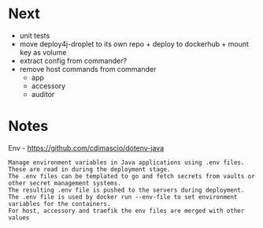 # Next

* unit tests
* move deploy4j-droplet to its own repo + deploy to dockerhub + mount key as volume
* extract config from commander?
* remove host commands from commander
  * app
  * accessory
  * auditor

# Notes

Env - https://github.com/cdimascio/dotenv-java

    Manage environment variables in Java applications using .env files. These are read in during the deployment stage.
    The .env files can be templated to go and fetch secrets from vaults or other secret management systems.
    The resulting .env file is pushed to the servers during deployment.
    The .env file is used by docker run --env-file to set environment variables for the containers.
    For host, accessory and traefik the env files are merged with other values
